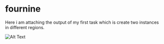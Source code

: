 # fournine

Here i am attaching the output of my first task which is create two instances in different regions.

![Alt Text](/Users/mayankagarwal/Desktop/script1.png?raw=true)